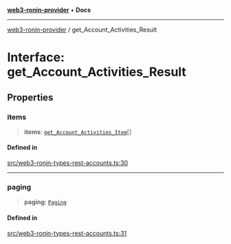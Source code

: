[**web3-ronin-provider**](../README.md) • **Docs**

***

[web3-ronin-provider](../globals.md) / get\_Account\_Activities\_Result

# Interface: get\_Account\_Activities\_Result

## Properties

### items

> **items**: [`get_Account_Activities_Item`](get_Account_Activities_Item.md)[]

#### Defined in

[src/web3-ronin-types-rest-accounts.ts:30](https://github.com/chuacw/web3-ronin-provider/blob/dab3da736520006c9aeb4dab1fb5f7a56228c341/src/web3-ronin-types-rest-accounts.ts#L30)

***

### paging

> **paging**: [`Paging`](Paging.md)

#### Defined in

[src/web3-ronin-types-rest-accounts.ts:31](https://github.com/chuacw/web3-ronin-provider/blob/dab3da736520006c9aeb4dab1fb5f7a56228c341/src/web3-ronin-types-rest-accounts.ts#L31)
